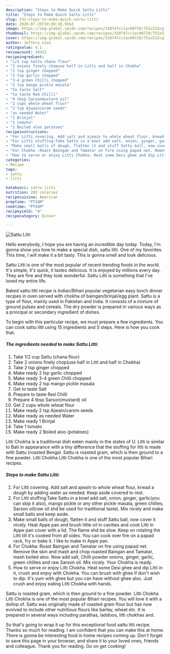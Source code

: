 ```yaml
---
description: "Steps to Make Quick Sattu Litti"
title: "Steps to Make Quick Sattu Litti"
slug: 531-steps-to-make-quick-sattu-litti
date: 2020-07-25T19:59:28.956Z
image: https://img-global.cpcdn.com/recipes/310747cc1ac00729/751x532cq70/sattu-litti-recipe-main-photo.jpg
thumbnail: https://img-global.cpcdn.com/recipes/310747cc1ac00729/751x532cq70/sattu-litti-recipe-main-photo.jpg
cover: https://img-global.cpcdn.com/recipes/310747cc1ac00729/751x532cq70/sattu-litti-recipe-main-photo.jpg
author: Jeffery Love
ratingvalue: 4.1
reviewcount: 34412
recipeingredient:
- "1/2 cup Sattu chana flour"
- "2 onions finely chopuse half in Litti and half in Chokha"
- "2 tsp ginger chopped"
- "2 tsp garlic chopped"
- "3-4 green Chilli chopped"
- "2 tsp mango pickle masala"
- "to taste Salt"
- "to taste Red Chilli"
- "4 tbsp Sarsonmustard oil"
- "2 cups whole wheat flour"
- "2 tsp Ajwaincarom seeds"
- "as needed Water"
- "1 Brinjal"
- "1 tomato"
- "2 Boiled aloo potatoes"
recipeinstructions:
- "For Litti covering. Add salt and ajwain to whole wheat flour, knead a dough by adding water as needed. Keep aside covered to rest."
- "For Litti stuffing:Take Sattu in a bowl add salt, onion, ginger, garlic(you can skip it also), mango pickle or any other pickle masala, green chillies, Sarson oil(raw oil shd be used for traditional taste). Mix nicely and make small balls and keep aside."
- "Make small balls of dough, flatten it and stuff Sattu ball, now cover it nicely. Heat Appe pan and brush little oil in cavities and cook Litti in Appe pan cover with a lid. The flame shd be slow. Keep on rotating the Litti till it&#39;s cooked from all sides. You can cook over fire on a papad rack, fry or bake it. I like to make in Appe pan."
- "For Chokha :Roast Baingan and Tamatar on fire using papad net. Remove the skin and mash and chop roasted Baingan and Tamatar, mash boiled aloo. Now add salt, Chilli powder onions, ginger, garlic, green chillies and raw Sarson oil. Mix nicely. Your Chokha is ready."
- "How to serve or enjoy Litti Chokha. Heat some Desi ghee and dip Litti in it, crush and enjoy with Chokha. You can brush with ghee if don&#39;t wish to dip. It&#39;s yum with ghee but you can have without ghee also. Just crush and enjoy eating Litti Chokha with hands."
categories:
- Recipe
tags:
- sattu
- litti

katakunci: sattu litti 
nutrition: 203 calories
recipecuisine: American
preptime: "PT14M"
cooktime: "PT44M"
recipeyield: "4"
recipecategory: Dinner

---
```



![Sattu Litti](https://img-global.cpcdn.com/recipes/310747cc1ac00729/751x532cq70/sattu-litti-recipe-main-photo.jpg)

Hello everybody, I hope you are having an incredible day today. Today, I'm gonna show you how to make a special dish, sattu litti. One of my favorites. This time, I will make it a bit tasty. This is gonna smell and look delicious.

Sattu Litti is one of the most popular of recent trending foods in the world. It's simple, it's quick, it tastes delicious. It is enjoyed by millions every day. They are fine and they look wonderful. Sattu Litti is something that I've loved my entire life.

Baked sattu litti recipe is Indian/Bihari popular vegetarian easy lunch dinner recipes in oven served with chokha of baingan/brinjal/egg plant. Sattu is a type of flour, mainly used in Pakistan and India. It consists of a mixture of ground pulses and cereals. The dry powder is prepared in various ways as a principal or secondary ingredient of dishes.


To begin with this particular recipe, we must prepare a few ingredients. You can cook sattu litti using 15 ingredients and 5 steps. Here is how you cook that.

<!--inarticleads1-->

##### The ingredients needed to make Sattu Litti:

1. Take 1/2 cup Sattu (chana flour)
1. Take 2 onions finely chop(use half in Litti and half in Chokha)
1. Take 2 tsp ginger chopped
1. Make ready 2 tsp garlic chopped
1. Make ready 3-4 green Chilli chopped
1. Make ready 2 tsp mango pickle masala
1. Get to taste Salt
1. Prepare to taste Red Chilli
1. Prepare 4 tbsp Sarson(mustard) oil
1. Get 2 cups whole wheat flour
1. Make ready 2 tsp Ajwain/carom seeds
1. Make ready as needed Water
1. Make ready 1 Brinjal
1. Take 1 tomato
1. Make ready 2 Boiled aloo (potatoes)


Litti Chokha is a traditional dish eaten mainly in the states of U. Litti is similar to Bati in appearance with a tiny difference that the stuffing for litti is made with Sattu (roasted Bengal. Sattu is roasted gram, which is then ground to a fine powder. Litti Chokha Litti Chokha is one of the most popular Bihari recipes. 

<!--inarticleads2-->

##### Steps to make Sattu Litti:

1. For Litti covering. Add salt and ajwain to whole wheat flour, knead a dough by adding water as needed. Keep aside covered to rest.
1. For Litti stuffing:Take Sattu in a bowl add salt, onion, ginger, garlic(you can skip it also), mango pickle or any other pickle masala, green chillies, Sarson oil(raw oil shd be used for traditional taste). Mix nicely and make small balls and keep aside.
1. Make small balls of dough, flatten it and stuff Sattu ball, now cover it nicely. Heat Appe pan and brush little oil in cavities and cook Litti in Appe pan cover with a lid. The flame shd be slow. Keep on rotating the Litti till it&#39;s cooked from all sides. You can cook over fire on a papad rack, fry or bake it. I like to make in Appe pan.
1. For Chokha :Roast Baingan and Tamatar on fire using papad net. Remove the skin and mash and chop roasted Baingan and Tamatar, mash boiled aloo. Now add salt, Chilli powder onions, ginger, garlic, green chillies and raw Sarson oil. Mix nicely. Your Chokha is ready.
1. How to serve or enjoy Litti Chokha. Heat some Desi ghee and dip Litti in it, crush and enjoy with Chokha. You can brush with ghee if don&#39;t wish to dip. It&#39;s yum with ghee but you can have without ghee also. Just crush and enjoy eating Litti Chokha with hands.


Sattu is roasted gram, which is then ground to a fine powder. Litti Chokha Litti Chokha is one of the most popular Bihari recipes. You will love it with a dollop of. Sattu was originally made of roasted gram flour but has now evolved to include other nutritious flours like barley, wheat etc. It is prepared in several ways including parathas, laddoos, litti chokhas and. 

So that's going to wrap it up for this exceptional food sattu litti recipe. Thanks so much for reading. I am confident that you can make this at home. There is gonna be interesting food in home recipes coming up. Don't forget to save this page in your browser, and share it to your loved ones, friends and colleague. Thank you for reading. Go on get cooking!
